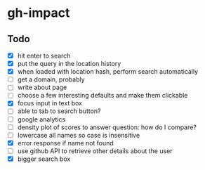 # gh-impact

## Todo

- [x] hit enter to search
- [x] put the query in the location history
- [x] when loaded with location hash, perform search automatically
- [ ] get a domain, probably
- [ ] write about page
- [ ] choose a few interesting defaults and make them clickable
- [x] focus input in text box
- [ ] able to tab to search button?
- [ ] google analytics
- [ ] density plot of scores to answer question: how do I compare?
- [ ] lowercase all names so case is insensitive
- [x] error response if name not found
- [ ] use github API to retrieve other details about the user
- [x] bigger search box
